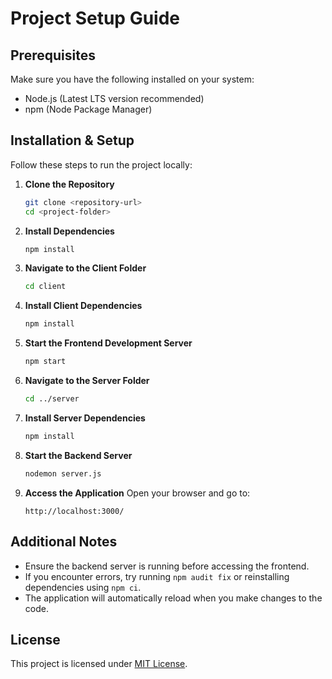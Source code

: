 # Project Setup Guide

## Prerequisites
Make sure you have the following installed on your system:
- Node.js (Latest LTS version recommended)
- npm (Node Package Manager)

## Installation & Setup
Follow these steps to run the project locally:

1. **Clone the Repository**
   ```bash
   git clone <repository-url>
   cd <project-folder>
   ```

2. **Install Dependencies**
   ```bash
   npm install
   ```

3. **Navigate to the Client Folder**
   ```bash
   cd client
   ```

4. **Install Client Dependencies**
   ```bash
   npm install
   ```

5. **Start the Frontend Development Server**
   ```bash
   npm start
   ```

6. **Navigate to the Server Folder**
   ```bash
   cd ../server
   ```

7. **Install Server Dependencies**
   ```bash
   npm install
   ```

8. **Start the Backend Server**
   ```bash
   nodemon server.js
   ```

9. **Access the Application**
   Open your browser and go to:
   ```
   http://localhost:3000/
   ```

## Additional Notes
- Ensure the backend server is running before accessing the frontend.
- If you encounter errors, try running `npm audit fix` or reinstalling dependencies using `npm ci`.
- The application will automatically reload when you make changes to the code.

## License
This project is licensed under [MIT License](LICENSE).

